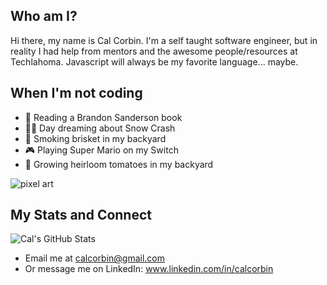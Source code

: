 ## Who am I?

Hi there, my name is Cal Corbin. I'm a self taught software engineer, but in reality I had help from mentors and the awesome people/resources at Techlahoma. Javascript will always be my favorite language... maybe.

## When I'm not coding

- 👑 Reading a Brandon Sanderson book
- 👨‍💻 Day dreaming about Snow Crash
- 🥩 Smoking brisket in my backyard
- 🎮 Playing Super Mario on my Switch
- 🍅 Growing heirloom tomatoes in my backyard          

![pixel art](https://media.giphy.com/media/5e25aUTZPcI94uMZgv/giphy.gif?cid=790b76111ef7917abedc86b2de4284f977df1f7b7a3e41f0&rid=giphy.gif&ct=g)

## My Stats and Connect

<img align="center" alt="Cal's GitHub Stats" src="https://github-readme-stats-lake-five.vercel.app/api?username=calcorbin&show_icons=true&hide_border=true&count_private=true&theme=tokyonight" />

- Email me at calcorbin@gmail.com
- Or message me on LinkedIn: www.linkedin.com/in/calcorbin
